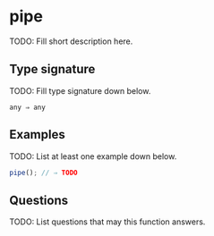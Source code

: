 # pipe

TODO: Fill short description here.

## Type signature

TODO: Fill type signature down below.

```
any ⇒ any
```

## Examples

TODO: List at least one example down below.

```javascript
pipe(); // ⇒ TODO
```

## Questions

TODO: List questions that may this function answers.
